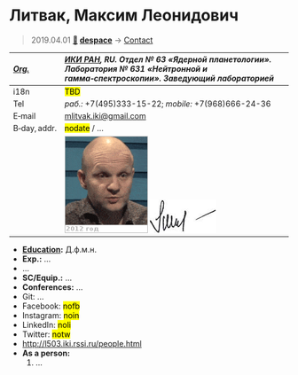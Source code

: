 # Литвак, Максим Леонидович
> 2019.04.01 **[🚀](../index/index.md) [despace](index.md)** → [Contact](contact.md)

|*[Org.](contact.md)*|*[ИКИ РАН](zz_iki_ras.md), RU. Отдел № 63 «Ядерной планетологии». Лаборатория № 631 «Нейтронной и гамма‑спектроскопии». Заведующий лабораторией*|
|:--|:--|
|i18n| <mark>TBD</mark> |
|Tel|*раб.:* +7(495)333-15-22; *mobile:* +7(968)666-24-36 |
|E‑mail| <mlitvak.iki@gmail.com> |
|B‑day, addr.| <mark>nodate</mark> / … |
|| ![](f/contact/l/litvak_001_animated.gif) [![](f/contact/l/litvak_001_sign_thumb.jpg)](f/contact/l/litvak_001_sign.png) |

   - **[Education](edu.md):** Д.ф.м.н.
   - **Exp.:** …
   - …
   - **SC/Equip.:** …
   - **Conferences:** …
   - Git: …
   - Facebook: <mark>nofb</mark>
   - Instagram: <mark>noin</mark>
   - LinkedIn: <mark>noli</mark>
   - Twitter: <mark>notw</mark>
   - <http://l503.iki.rssi.ru/people.html>
   - **As a person:**
      1. …
